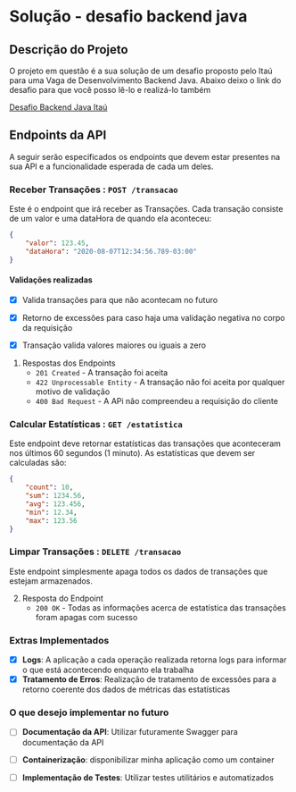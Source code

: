 # Solução - desafio backend java

## Descrição do Projeto


O projeto em questão é a sua solução de um desafio proposto pelo Itaú para uma Vaga de Desenvolvimento Backend Java. Abaixo deixo o link do desafio para que você posso lê-lo e realizá-lo também


[Desafio Backend Java Itaú](https://github.com/feltex/desafio-itau-backend/tree/main)

## Endpoints da API

A seguir serão especificados os endpoints que devem estar presentes na sua API e a funcionalidade esperada de cada um deles.

### Receber Transações : `POST /transacao`

Este é o endpoint que irá receber as Transações. Cada transação consiste de um valor e uma dataHora de quando ela aconteceu:

```json
{
    "valor": 123.45,
    "dataHora": "2020-08-07T12:34:56.789-03:00"
}
```

#### Validações realizadas

- [X] Valida transações para que não acontecam no futuro
- [X] Retorno de excessões para caso haja uma validação negativa no corpo da requisição
- [X] Transação valida valores maiores ou iguais a zero


1. Respostas dos Endpoints
   *  `201 Created` - A transação foi aceita
   * `422 Unprocessable Entity` - A transação não foi aceita por qualquer motivo de validação
   *  `400 Bad Request` - A APi não compreendeu a requisição do cliente


### Calcular Estatísticas : `GET /estatistica`

Este endpoint deve retornar estatísticas das transações que aconteceram nos últimos 60 segundos (1 minuto). As estatísticas que devem ser calculadas são:

```json
{
    "count": 10,
    "sum": 1234.56,
    "avg": 123.456,
    "min": 12.34,
    "max": 123.56
}
```


### Limpar Transações : `DELETE /transacao`

Este endpoint simplesmente apaga todos os dados de transações que estejam armazenados.

2. Resposta do Endpoint
   *  `200 OK` - Todas as informações acerca de estatística das transações foram apagas com sucesso


### Extras Implementados

- [X] **Logs**: A aplicação a cada operação realizada retorna logs para informar o que está acontecendo enquanto ela trabalha
- [X] **Tratamento de Erros**: Realização de tratamento de excessões para a retorno coerente dos dados de métricas das estatísticas

### O que desejo implementar no futuro

- [ ] **Documentação da API**: Utilizar futuramente Swagger para documentação da API
- [ ] **Containerização**: disponibilizar minha aplicação como um container
- [ ] **Implementação de Testes**: Utilizar testes utilitários e automatizados 

    



